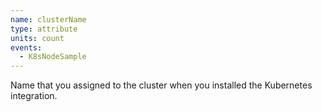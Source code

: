 ```yaml
---
name: clusterName
type: attribute
units: count
events:
  - K8sNodeSample
---
```


Name that you assigned to the cluster when you installed the Kubernetes integration.